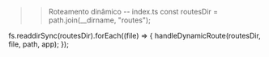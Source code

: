 >> Roteamento dinâmico
-- index.ts
const routesDir = path.join(__dirname, "routes");

fs.readdirSync(routesDir).forEach((file) => {
  handleDynamicRoute(routesDir, file, path, app);
});